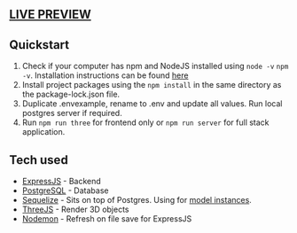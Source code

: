 ## [LIVE PREVIEW](https://leonas734.github.io/product_customiser/html/product-customiser/index.html)

## Quickstart

1. Check if your computer has npm and NodeJS installed using `node -v` `npm -v`. Installation instructions can be found [here](https://docs.npmjs.com/downloading-and-installing-node-js-and-npm)
2. Install project packages using the `npm install` in the same directory as the package-lock.json file. 
3. Duplicate .envexample, rename to .env and update all values. Run local postgres server if required.
4. Run `npm run three` for frontend only or `npm run server` for full stack application.

## Tech used
* [ExpressJS](https://expressjs.com/) - Backend
* [PostgreSQL](https://www.postgresql.org/) - Database
* [Sequelize](https://www.npmjs.com/package/sequelize) - Sits on top of Postgres. Using for [model instances](https://sequelize.org/docs/v6/core-concepts/model-instances/).
* [ThreeJS](https://threejs.org/) - Render 3D objects
* [Nodemon](https://www.npmjs.com/package/nodemon) - Refresh on file save for ExpressJS
